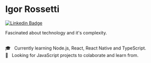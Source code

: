# Igor Rossetti

[![Linkedin Badge](https://img.shields.io/badge/-IgorRossetti-blue?style=flat-square&logo=Linkedin&logoColor=white&link=https://www.linkedin.com/in/igor-nicolau-rossetti-a840b7b4/)](https://www.linkedin.com/in/igor-nicolau-rossetti-a840b7b4/)

Fascinated about technology and it's complexity.

<br/> :mortar_board: &nbsp; Currently learning Node.js, React, React Native and TypeScript.
<br/> :muscle: &nbsp; Looking for JavaScript projects to colaborate and learn from.

